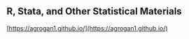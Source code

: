 ## R, Stata, and Other Statistical Materials

[https://agrogan1.github.io/](https://agrogan1.github.io/)
